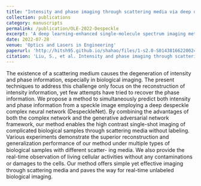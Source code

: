 ```yaml
---
title: "Intensity and phase imaging through scattering media via deep despeckle complex neural networks"
collection: publications
category: manuscripts
permalink: /publication/OLE-2022-Despeckle
excerpt: 'A deep learning-enhanced single-molecule spectrum imaging method (SpecGAN) for improving the single-molecule spectrum imaging efficiency. With SpecGAN, the super-resolution spectrum image of the COS-7 membrane can be reconstructed with merely 12,000 frames of single-molecule localization images, which is almost half of the previously reported frame count for spectrally resolved super-resolution imaging.'
date: 2022-07-28
venue: 'Optics and Lasers in Engineering'
paperurl: 'http://hitsh95.github.io/shahao/files/1-s2.0-S0143816622002494-main.pdf'
citation: 'Liu, S., et al. Intensity and phase imaging through scattering media via deep despeckle complex neural networks. Optics and Lasers in Engineering 159(2022).'
---
```

The existence of a scattering medium causes the degeneration of intensity and phase information, especially in
biological imaging. The present techniques to address this challenge only focus on the reconstruction of intensity
information, yet few attempts have tried to recover the phase information. We propose a method to simultaneously
predict both intensity and phase information from a speckle image employing a deep despeckle complex
neural network (DespeckleNet). By combining the advantages of both the complex network and the generative adversarial
network framework, our method enables the high contrast single-shot imaging of complicated biological
samples through scattering media without labeling. Various experiments demonstrate the superior reconstruction
and generalization performance of our method under multiple types of biological samples with diﬀerent scatter-
ing media. We also provide the real-time observation of living cellular activities without any contaminations or
damages to the cells. Our method oﬀers simple yet eﬀective imaging through scattering media and paves the way
for real-time unlabeled biological imaging.
